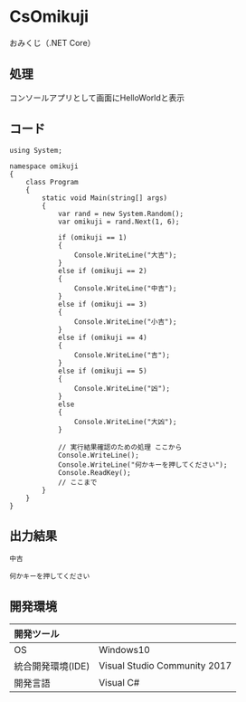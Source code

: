 # CsOmikuji
おみくじ（.NET Core）

## 処理
コンソールアプリとして画面にHelloWorldと表示

## コード
```
using System;

namespace omikuji
{
    class Program
    {
        static void Main(string[] args)
        {
            var rand = new System.Random();
            var omikuji = rand.Next(1, 6);

            if (omikuji == 1)
            {
                Console.WriteLine("大吉");
            }
            else if (omikuji == 2)
            {
                Console.WriteLine("中吉");
            }
            else if (omikuji == 3)
            {
                Console.WriteLine("小吉");
            }
            else if (omikuji == 4)
            {
                Console.WriteLine("吉");
            }
            else if (omikuji == 5)
            {
                Console.WriteLine("凶");
            }
            else
            {
                Console.WriteLine("大凶");
            }

            // 実行結果確認のための処理 ここから
            Console.WriteLine();
            Console.WriteLine("何かキーを押してください");
            Console.ReadKey();
            // ここまで
        }
    }
}
```

## 出力結果  
```
中吉

何かキーを押してください
```
  
## 開発環境
| 開発ツール |  |
|:-|:-|
| OS | Windows10 |
| 統合開発環境(IDE) | Visual Studio Community 2017 |
| 開発言語 | Visual C# |
